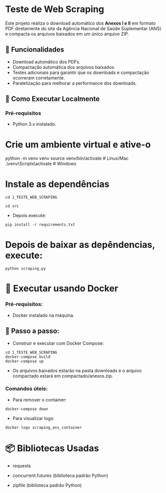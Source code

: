 # Teste de Web Scraping

Este projeto realiza o download automático dos **Anexos I e II** em formato PDF diretamente do site da Agência Nacional de Saúde Suplementar (ANS) e compacta os arquivos baixados em um único arquivo ZIP.

## 📌 Funcionalidades

- Download automático dos PDFs.
- Compactação automática dos arquivos baixados.
- Testes adicionais para garantir que os downloads e compactação ocorreram corretamente.
- Paralelização para melhorar a performance dos downloads.

## 🚀 Como Executar Localmente

### Pré-requisitos

- Python 3.x instalado.

# Crie um ambiente virtual e ative-o
python -m venv venv
source venv/bin/activate  # Linux/Mac
.\venv\Scripts\activate   # Windows

# Instale as dependências

```
cd 1_TESTE_WEB_SCRAPING
```

```
cd src
```
* Depois execute:

```
pip install -r requirements.txt
```

# Depois de baixar as depêndencias, execute:

```
python scraping.py
```
# 🐳 Executar usando Docker

### Pré-requisitos:

- Docker instalado na máquina.

## 🚀 Passo a passo:

- Construir e executar com Docker Compose:
```
cd 1_TESTE_WEB_SCRAPING
docker-compose build
docker-compose up
```
* Os arquivos baixados estarão na pasta downloads e o arquivo compactado estará em compactado/anexos.zip.

### Comandos úteis:

- Para remover o container:
```
docker-compose down
```

- Para visualizar logs:
```
docker logs scraping_ans_container
```


# 📦 Bibliotecas Usadas

- requests

- concurrent.futures (biblioteca padrão Python)

- zipfile (biblioteca padrão Python)
